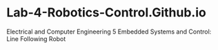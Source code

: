 # Lab-4-Robotics-Control.Github.io
Electrical and Computer Engineering 5 Embedded Systems and Control: Line Following Robot
